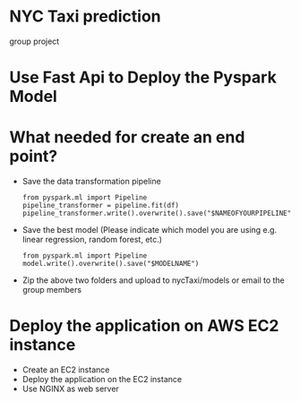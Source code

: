 # NYC Taxi prediction
 group project

# Use Fast Api to Deploy the Pyspark Model
# What needed for create an end point?
- Save the data transformation pipeline 
  ```
  from pyspark.ml import Pipeline
  pipeline_transformer = pipeline.fit(df)
  pipeline_transformer.write().overwrite().save("$NAMEOFYOURPIPELINE")
  ```
- Save the best model (Please indicate which model you are using e.g. linear regression, random forest, etc.)
  ```
  from pyspark.ml import Pipeline
  model.write().overwrite().save("$MODELNAME")
  ```
- Zip the above two folders and upload to nycTaxi/models or email to the group members
  
# Deploy the application on AWS EC2 instance
- Create an EC2 instance
- Deploy the application on the EC2 instance
- Use NGINX as web server

